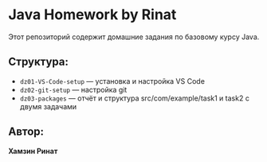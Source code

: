 # Java Homework by Rinat

Этот репозиторий содержит домашние задания по базовому курсу Java.

## Структура:
- `dz01-VS-Code-setup` — установка и настройка VS Code
- `dz02-git-setup` — настройка git
- `dz03-packages` — отчёт и структура src/com/example/task1 и task2 с двумя задачами


## Автор:
**Хамзин Ринат**